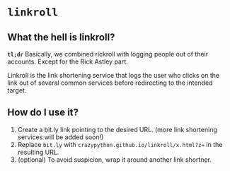 # `linkroll`

## What the hell is linkroll?

**`tl;dr`** Basically, we combined rickroll with logging people out of 
their accounts. Except for the Rick Astley part.

Linkroll is the link shortening service that logs the user who clicks 
on the link out of several common services before redirecting to the
intended target. 

## How do I use it?

1. Create a bit.ly link pointing to the desired URL. (more link shortening services will be added soon!)
2. Replace `bit.ly` with `crazypython.github.io/linkroll/x.html?z=` in the resulting URL.
3. (optional) To avoid suspicion, wrap it around another link shortner. 
